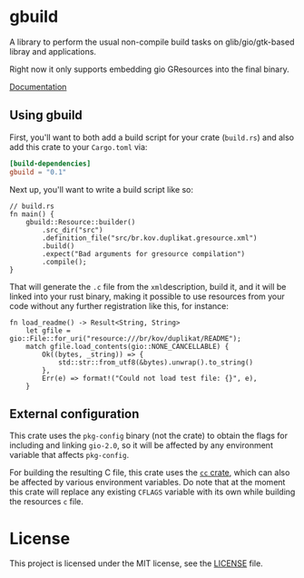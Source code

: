 # gbuild

A library to perform the usual non-compile build tasks on glib/gio/gtk-based
libray and applications.

Right now it only supports embedding gio GResources into the final binary.

[Documentation](https://docs.rs/gbuild)

## Using gbuild

First, you'll want to both add a build script for your crate (`build.rs`) and
also add this crate to your `Cargo.toml` via:

```toml
[build-dependencies]
gbuild = "0.1"
```

Next up, you'll want to write a build script like so:

```rust,no_run
// build.rs
fn main() {
    gbuild::Resource::builder()
        .src_dir("src")
        .definition_file("src/br.kov.duplikat.gresource.xml")
        .build()
        .expect("Bad arguments for gresource compilation")
        .compile();
}
```

That will generate the `.c` file from the `xml`description, build it, and it will
be linked into your rust binary, making it possible to use resources from your
code without any further registration like this, for instance:

```rust,no_run
fn load_readme() -> Result<String, String>
    let gfile = gio::File::for_uri("resource:///br/kov/duplikat/README");
    match gfile.load_contents(gio::NONE_CANCELLABLE) {
        Ok((bytes, _string)) => {
            std::str::from_utf8(&bytes).unwrap().to_string()
        },
        Err(e) => format!("Could not load test file: {}", e),
    }
```

## External configuration

This crate uses the `pkg-config` binary (not the crate) to obtain the flags for
including and linking `gio-2.0`, so it will be affected by any environment variable
that affects `pkg-config`.

For building the resulting C file, this crate uses the [`cc` crate](https://crates.io/crates/cc),
which can also be affected by various environment variables. Do note that at the moment
this crate will replace any existing `CFLAGS` variable with its own while building the
resources `c` file.

# License

This project is licensed under the MIT license, see the [LICENSE](LICENSE) file.
